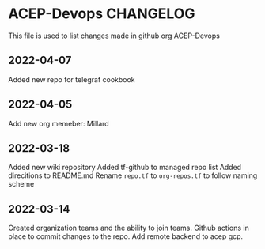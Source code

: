 # ACEP-Devops CHANGELOG

This file is used to list changes made in github org ACEP-Devops

## 2022-04-07

Added new repo for telegraf cookbook

## 2022-04-05

Add new org memeber: Millard

## 2022-03-18

Added new wiki repository
Added tf-github to managed repo list
Added direcitions to README.md
Rename `repo.tf` to `org-repos.tf` to follow naming scheme

## 2022-03-14

Created organization teams and the ability to join teams.
Github actions in place to commit changes to the repo.
Add remote backend to acep gcp.